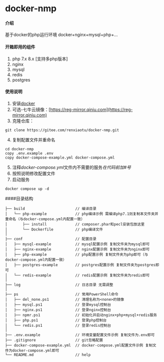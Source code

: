 # docker-nmp

#### 介绍
基于docker的php运行环境
docker+nginx+mysql+php+...

#### 开箱即用的组件
1.  php 7.x 8.x [支持多php版本]
2.  nginx
3.  mysql
4.  redis
5.  postgres


#### 使用说明

1. 安装[docker](https://www.docker.com)
2. 可选-七牛云镜像：[https://reg-mirror.qiniu.com](https://reg-mirror.qiniu.com)
3. 克隆仓库：

```shell 
git clone https://gitee.com/renxiaotu/docker-nmp.git
```

4. 复制配置文件并重命名

```shell 
cd docker-nmp
copy .env.example .env
copy docker-compose-example.yml docker-compose.yml
```

5. 注释*docker-compose.yml*文件内不需要的服务*在代码前加#号*
6. 按照说明修改配置文件
7. 启动服务
```shell
docker compose up -d
```


####目录结构

```
├── build                       // 编译目录
│   └── php-example             // php编译示例 需编译php7.1则复制本文件夹并重命名（与docker-compose.yml内配置一致）
│       ├── install             // composer.phar和pecl安装包放这里
│       └── Dockerfile          // php编译文件
│
├── conf                        // 配置目录
│   ├── mysql-example           // mysql配置示例 复制文件夹为mysql即可
│   ├── nginx-example           // nginx配置示例 复制文件夹为nginx即可
│   ├── php-example             // php配置示例 复制文件夹为php即可（与docker-compose.yml内配置一致）
│   ├── postgres-example        // postgres配置示例 复制文件夹为postgres即可
│   └── redis-example           // redis配置示例 复制文件夹为redis即可
│
├── log                         // 日志目录 无需调整
│
├── ps                          // 常用PowerShell命令
│   ├── del_none.ps1            // 清理名称为<none>的镜像
│   ├── mysql.ps1               // 登录mysql控制台
│   ├── nginx.ps1               // 登录nginx控制台
│   ├── npmr.ps1                // 初始化并启动nginx+php+mysql+redis服务
│   ├── php.ps1                 // 登录php控制台
│   └── redis.ps1               // 登录redis控制台
│
├── .env.example                // 环境变量配置文件示例 复制文件为.env即可
├── .gitignore                  // git忽略配置
├── docker-compose-example.yml  // docker-compose.yml配置文件示例 复制文件为docker-compose.yml即可
└── README.md                   // help
```
